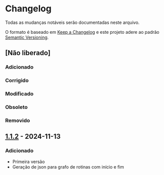 # Changelog

Todas as mudanças notáveis serão documentadas neste arquivo.

O formato é baseado em [Keep a Changelog](http://keepachangelog.com/pt-BR/1.0.0/) e este projeto adere ao padrão [Semantic Versioning](http://semver.org/lang/pt-BR/spec/v2.0.0.html).

## [Não liberado]

### Adicionado

### Corrigido

### Modificado

### Obsoleto

### Removido

## [1.1.2](https://fontes.intranet.bb.com.br/sgs/sgs-caminho-critico/sgs-caminho-critico/tags/1.1.2) - 2024-11-13

### Adicionado
- Primeira versão
- Geração de json para grafo de rotinas com início e fim
